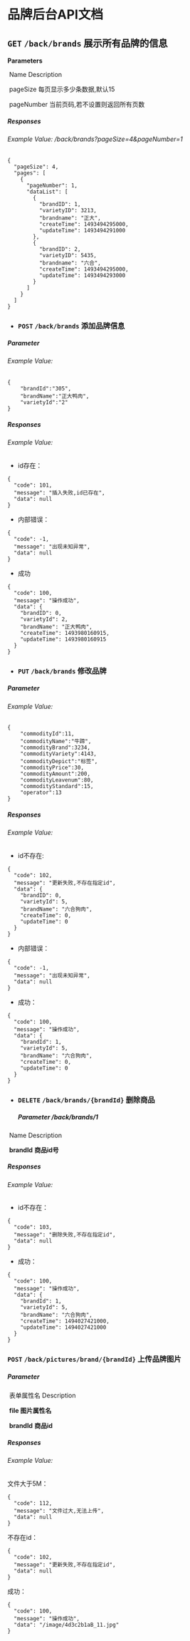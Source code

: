 # 品牌后台API文档



## `GET`   	`/back/brands`		展示所有品牌的信息

**Parameters**

​	Name				Description

​	pageSize				每页显示多少条数据,默认15

​	pageNumber			当前页码,若不设置则返回所有页数

##### Responses

###### Example Value:		/back/brands?pageSize=4&pageNumber=1

```
{
  "pageSize": 4,
  "pages": [
    {
      "pageNumber": 1,
      "dataList": [
        {
          "brandID": 1,
          "varietyID": 3213,
          "brandname": "正大",
          "createTime": 1493494295000,
          "updateTime": 1493494291000
        },
        {
          "brandID": 2,
          "varietyID": 5435,
          "brandname": "六合",
          "createTime": 1493494295000,
          "updateTime": 1493494293000
        }
      ]
    }
  ]
}
```

- ### `POST`	`/back/brands`		添加品牌信息

##### Parameter

###### Example Value:

```
{
	"brandId":"305",
	"brandName":"正大鸭肉",
	"varietyId":"2"
}
```

##### Responses

###### Example Value:

- id存在：	

```
{
  "code": 101,
  "message": "插入失败,id已存在",
  "data": null
}
```

- 内部错误：

```
{
  "code": -1,
  "message": "出现未知异常",
  "data": null
}
```

- 成功

```
{
  "code": 100,
  "message": "操作成功",
  "data": {
    "brandID": 0,
    "varietyId": 2,
    "brandName": "正大鸭肉",
    "createTime": 1493980160915,
    "updateTime": 1493980160915
  }
}
```

- ### `PUT`	`/back/brands`		修改品牌

##### Parameter

###### Example Value:

```
{
    "commodityId":11,
    "commodityName":"牛蹄",
    "commodityBrand":3234,
    "commodityVariety":4143,
    "commodityDepict":"标签",
    "commodityPrice":30,
    "commodityAmount":200,
    "commodityLeavenum":80,
    "commodityStandard":15,
    "operator":13
}
```

##### Responses

###### Example Value:

- id不存在:

```
{
  "code": 102,
  "message": "更新失败,不存在指定id",
  "data": {
    "brandID": 0,
    "varietyId": 5,
    "brandName": "六合狗肉",
    "createTime": 0,
    "updateTime": 0
  }
}
```

- 内部错误：

```
{
  "code": -1,
  "message": "出现未知异常",
  "data": null
}
```

- 成功：

```
{
  "code": 100,
  "message": "操作成功",
  "data": {
    "brandId": 1,
    "varietyId": 5,
    "brandName": "六合狗肉",
    "createTime": 0,
    "updateTime": 0
  }
}
```

- ### `DELETE`		`/back/brands/{brandId}`	删除商品

  ##### Parameter			/back/brands/1

​	Name				Description

​	**brandId**		**商品id号**

##### Responses	

###### Example Value:		

- id不存在：

```
{
  "code": 103,
  "message": "删除失败,不存在指定id",
  "data": null
}
```

- 成功：

```
{
  "code": 100,
  "message": "操作成功",
  "data": {
    "brandId": 1,
    "varietyId": 5,
    "brandName": "六合狗肉",
    "createTime": 1494027421000,
    "updateTime": 1494027421000
  }
}
```



### `POST`	`/back/pictures/brand/{brandId}`	上传品牌图片

##### Parameter

​	表单属性名			Description

​	**file					图片属性名**

​	**brandId**		**商品id**

##### Responses

###### 	Example Value:	

文件大于5M：

```
{
  "code": 112,
  "message": "文件过大,无法上传",
  "data": null
}
```

不存在id：

```
{
  "code": 102,
  "message": "更新失败,不存在指定id",
  "data": null
}
```

成功：

```
{
  "code": 100,
  "message": "操作成功",
  "data": "/image/4d3c2b1aB_11.jpg"
}
```